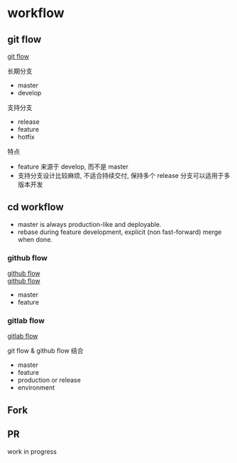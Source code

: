 # workflow

## git flow

[git flow](https://nvie.com/posts/a-successful-git-branching-model/)

长期分支

- master
- develop

支持分支

- release
- feature
- hotfix

特点

- feature 来源于 develop, 而不是 master
- 支持分支设计比较麻烦, 不适合持续交付, 保持多个 release 分支可以适用于多版本开发

## cd workflow

- master is always production-like and deployable.
- rebase during feature development, explicit (non fast-forward) merge when done.

### github flow

[github flow](https://gist.github.com/jbenet/ee6c9ac48068889b0912)  
[github flow](https://docs.github.com/cn/get-started/quickstart/github-flow)

- master
- feature

### gitlab flow

[gitlab flow](https://docs.gitlab.com/ee/topics/gitlab_flow.html)

git flow & github flow 结合

- master
- feature
- production or release
- environment

## Fork

## PR

work in progress



